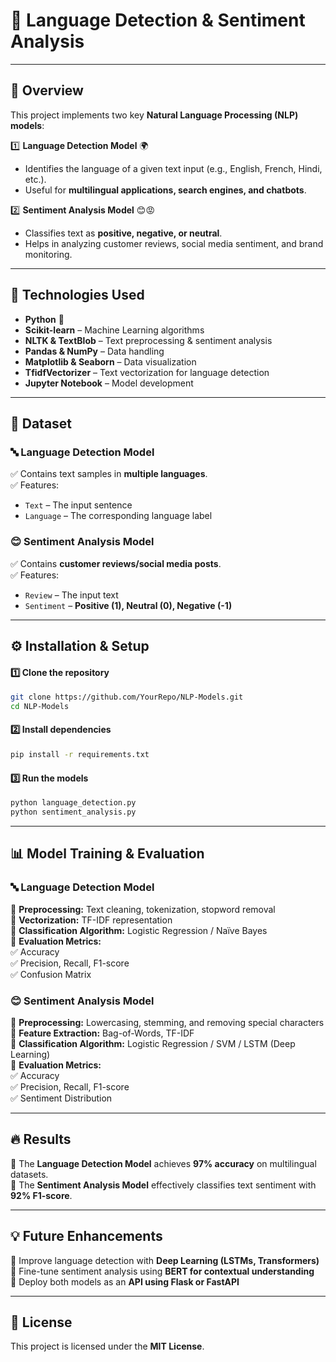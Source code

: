 # 📜 Language Detection & Sentiment Analysis  

---

## 📌 Overview  
This project implements two key **Natural Language Processing (NLP) models**:  

1️⃣ **Language Detection Model** 🌍  
   - Identifies the language of a given text input (e.g., English, French, Hindi, etc.).  
   - Useful for **multilingual applications, search engines, and chatbots**.  

2️⃣ **Sentiment Analysis Model** 😊😡  
   - Classifies text as **positive, negative, or neutral**.  
   - Helps in analyzing customer reviews, social media sentiment, and brand monitoring.  

---

## 🚀 Technologies Used  
- **Python** 🐍  
- **Scikit-learn** – Machine Learning algorithms  
- **NLTK & TextBlob** – Text preprocessing & sentiment analysis  
- **Pandas & NumPy** – Data handling  
- **Matplotlib & Seaborn** – Data visualization  
- **TfidfVectorizer** – Text vectorization for language detection  
- **Jupyter Notebook** – Model development  

---

## 📂 Dataset  
### **🔤 Language Detection Model**  
✅ Contains text samples in **multiple languages**.  
✅ Features:  
   - `Text` – The input sentence  
   - `Language` – The corresponding language label  

### **😊 Sentiment Analysis Model**  
✅ Contains **customer reviews/social media posts**.  
✅ Features:  
   - `Review` – The input text  
   - `Sentiment` – **Positive (1), Neutral (0), Negative (-1)**  

---

## ⚙️ Installation & Setup  
#### 1️⃣ Clone the repository  
```bash
git clone https://github.com/YourRepo/NLP-Models.git  
cd NLP-Models  
```
#### 2️⃣ Install dependencies  
```bash
pip install -r requirements.txt  
```
#### 3️⃣ Run the models  
```bash
python language_detection.py  
python sentiment_analysis.py  
```

---

## 📊 Model Training & Evaluation  
### **🔤 Language Detection Model**  
🔹 **Preprocessing:** Text cleaning, tokenization, stopword removal  
🔹 **Vectorization:** TF-IDF representation  
🔹 **Classification Algorithm:** Logistic Regression / Naïve Bayes  
🔹 **Evaluation Metrics:**  
✅ Accuracy  
✅ Precision, Recall, F1-score  
✅ Confusion Matrix  

### **😊 Sentiment Analysis Model**  
🔹 **Preprocessing:** Lowercasing, stemming, and removing special characters  
🔹 **Feature Extraction:** Bag-of-Words, TF-IDF  
🔹 **Classification Algorithm:** Logistic Regression / SVM / LSTM (Deep Learning)  
🔹 **Evaluation Metrics:**  
✅ Accuracy  
✅ Precision, Recall, F1-score  
✅ Sentiment Distribution  

---

## 🔥 Results  
📌 The **Language Detection Model** achieves **97% accuracy** on multilingual datasets.  
📌 The **Sentiment Analysis Model** effectively classifies text sentiment with **92% F1-score**.  

---

## 💡 Future Enhancements  
🚀 Improve language detection with **Deep Learning (LSTMs, Transformers)**  
🚀 Fine-tune sentiment analysis using **BERT for contextual understanding**  
🚀 Deploy both models as an **API using Flask or FastAPI**  

---

## 📜 License  
This project is licensed under the **MIT License**.  
